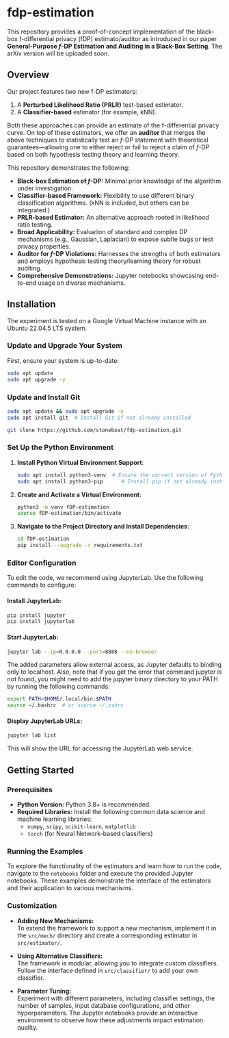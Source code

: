 # fdp-estimation

This repository provides a proof-of-concept implementation of the black-box f-differential privacy (fDP) estimato/auditor as introduced in our paper **General-Purpose $f$-DP Estimation and Auditing in a Black-Box Setting**. The arXiv version will be uploaded soon.

## Overview

Our project features two new f-DP estimators:

1. A **Perturbed Likelihood Ratio (PRLR)** test-based estimator.
2. A **Classifier-based** estimator (for example, kNN).

Both these approaches can provide an estimate of the f-differential privacy curve. On top of these estimators, we offer an **auditor** that merges the above techniques to statistically test an $f$-DP statement with theoretical guarantees—allowing one to either reject or fail to reject a claim of $f$-DP based on both hypothesis testing theory and learning theory.

This repository demonstrates the following:

- **Black-box Estimation of $f$-DP:** Minimal prior knowledge of the algorithm under investigation.
- **Classifier-based Framework:** Flexibility to use different binary classification algorithms. (kNN is included, but others can be integrated.)
- **PRLR-based Estimator:** An alternative approach rooted in likelihood ratio testing.
- **Broad Applicability:** Evaluation of standard and complex DP mechanisms (e.g., Gaussian, Laplacian) to expose subtle bugs or test privacy properties.
- **Auditor for $f$-DP Violations:** Harnesses the strengths of both estimators and employs hypothesis testing theory/learning theory for robust auditing.
- **Comprehensive Demonstrations:** Jupyter notebooks showcasing end-to-end usage on diverse mechanisms.

## Installation

The experiment is tested on a Google Virtual Machine instance with an Ubuntu 22.04.5 LTS system.

### Update and Upgrade Your System
First, ensure your system is up-to-date:

```bash
sudo apt update
sudo apt upgrade -y
```

### Update and Install Git
```bash
sudo apt update && sudo apt upgrade -y
sudo apt install git  # Install Git if not already installed

git clone https://github.com/stoneboat/fdp-estimation.git
```

### Set Up the Python Environment
1. **Install Python Virtual Environment Support**:
   ```bash
   sudo apt install python3-venv  # Ensure the correct version of Python
   sudo apt install python3-pip      # Install pip if not already installed
   ```
   
2. **Create and Activate a Virtual Environment**:
   ```bash
   python3 -m venv fDP-estimation
   source fDP-estimation/bin/activate
   ```

3. **Navigate to the Project Directory and Install Dependencies**:
   ```bash
   cd fDP-estimation
   pip install --upgrade -r requirements.txt
   ```

### Editor Configuration
To edit the code, we recommend using JupyterLab. Use the following commands to configure:

#### Install JupyterLab:
```bash
pip install jupyter
pip install jupyterlab
```

#### Start JupyterLab:
```bash
jupyter lab --ip=0.0.0.0 --port=8888 --no-browser
```
The added parameters allow external access, as Jupyter defaults to binding only to localhost. Also, note that if you get the error that command jupyter is not found, you might need to add the jupyter binary directory to your PATH by running the following commands:
```bash
export PATH=$HOME/.local/bin:$PATH
source ~/.bashrc  # or source ~/.zshrc
```

#### Display JupyterLab URLs:
```bash
jupyter lab list
```
This will show the URL for accessing the JupyterLab web service.


## Getting Started

### Prerequisites

- **Python Version:** Python 3.8+ is recommended.
- **Required Libraries:** Install the following common data science and machine learning libraries:
  - `numpy`, `scipy`, `scikit-learn`, `matplotlib`
  - `torch` (for Neural Network-based classifiers)

### Running the Examples

To explore the functionality of the estimators and learn how to run the code, navigate to the `notebooks` folder and execute the provided Jupyter notebooks. These examples demonstrate the interface of the estimators and their application to various mechanisms.

### Customization

- **Adding New Mechanisms:**  
  To extend the framework to support a new mechanism, implement it in the `src/mech/` directory and create a corresponding estimator in `src/estimator/`.

- **Using Alternative Classifiers:**  
  The framework is modular, allowing you to integrate custom classifiers. Follow the interface defined in `src/classifier/` to add your own classifier.

- **Parameter Tuning:**  
  Experiment with different parameters, including classifier settings, the number of samples, input database configurations, and other hyperparameters. The Jupyter notebooks provide an interactive environment to observe how these adjustments impact estimation quality.
